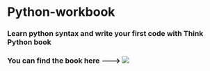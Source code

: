 # Python-workbook
### Learn python syntax and write your first code with Think Python book
### You can find the book here ---> ![](https://www.amazon.it/Think-Python-Like-Computer-Scientist/dp/1491939362/ref=sr_1_1?__mk_it_IT=%C3%85M%C3%85%C5%BD%C3%95%C3%91&crid=16DQYTMUUZYEB&dchild=1&keywords=think+python&qid=1613849494&sprefix=think+p%2Caps%2C189&sr=8-1)
